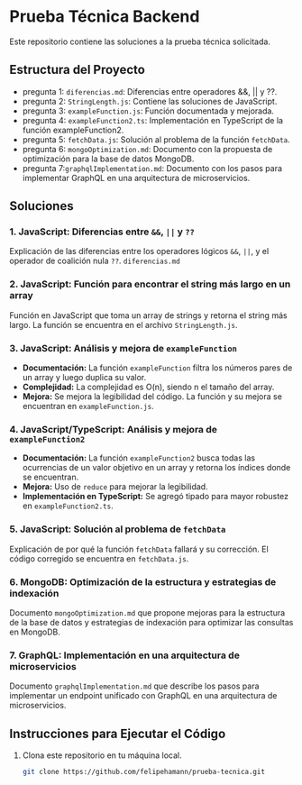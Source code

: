 # Prueba Técnica Backend

Este repositorio contiene las soluciones a la prueba técnica solicitada. 

## Estructura del Proyecto

- pregunta 1: `diferencias.md`: Diferencias entre operadores &&, || y ??.
- pregunta 2: `StringLength.js`: Contiene las soluciones de JavaScript.
-  pregunta 3: `exampleFunction.js`: Función documentada y mejorada.
- pregunta 4: `exampleFunction2.ts`: Implementación en TypeScript de la función exampleFunction2.
- pregunta 5: `fetchData.js`: Solución al problema de la función `fetchData`.
- pregunta 6: `mongoOptimization.md`: Documento con la propuesta de optimización para la base de datos MongoDB.
- pregunta 7:`graphqlImplementation.md`: Documento con los pasos para implementar GraphQL en una arquitectura de microservicios.

## Soluciones

### 1. JavaScript: Diferencias entre `&&`, `||` y `??`
Explicación de las diferencias entre los operadores lógicos `&&`, `||`, y el operador de coalición nula `??`. `diferencias.md`

### 2. JavaScript: Función para encontrar el string más largo en un array
Función en JavaScript que toma un array de strings y retorna el string más largo. La función se encuentra en el archivo `StringLength.js`.

### 3. JavaScript: Análisis y mejora de `exampleFunction`
- **Documentación:** La función `exampleFunction` filtra los números pares de un array y luego duplica su valor.
- **Complejidad:** La complejidad es O(n), siendo n el tamaño del array.
- **Mejora:** Se mejora la legibilidad del código. La función y su mejora se encuentran en `exampleFunction.js`.

### 4. JavaScript/TypeScript: Análisis y mejora de `exampleFunction2`
- **Documentación:** La función `exampleFunction2` busca todas las ocurrencias de un valor objetivo en un array y retorna los índices donde se encuentran.
- **Mejora:** Uso de `reduce` para mejorar la legibilidad.
- **Implementación en TypeScript:** Se agregó tipado para mayor robustez en `exampleFunction2.ts`.

### 5. JavaScript: Solución al problema de `fetchData`
Explicación de por qué la función `fetchData` fallará y su corrección. El código corregido se encuentra en `fetchData.js`.

### 6. MongoDB: Optimización de la estructura y estrategias de indexación
Documento `mongoOptimization.md` que propone mejoras para la estructura de la base de datos y estrategias de indexación para optimizar las consultas en MongoDB.

### 7. GraphQL: Implementación en una arquitectura de microservicios
Documento `graphqlImplementation.md` que describe los pasos para implementar un endpoint unificado con GraphQL en una arquitectura de microservicios.

## Instrucciones para Ejecutar el Código

1. Clona este repositorio en tu máquina local.
   ```bash
   git clone https://github.com/felipehamann/prueba-tecnica.git
